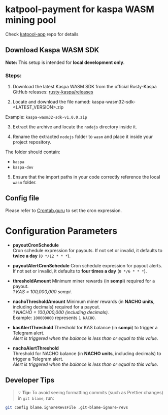 # katpool-payment for kaspa WASM mining pool

Check [katpool-app](https://github.com/argonmining/katpool-app) repo for details

## Download Kaspa WASM SDK

**Note:** This setup is intended for **local development only**.

### Steps:

1. Download the latest Kaspa WASM SDK from the official Rusty-Kaspa GitHub releases:
   [rusty-kaspa/releases](https://github.com/kaspanet/rusty-kaspa/releases)

2. Locate and download the file named:
   kaspa-wasm32-sdk-<LATEST_VERSION>.zip

Example: `kaspa-wasm32-sdk-v1.0.0.zip`

3. Extract the archive and locate the `nodejs` directory inside it.

4. Rename the extracted `nodejs` folder to `wasm` and place it inside your project repository.

The folder should contain:

- `kaspa`
- `kaspa-dev`

5. Ensure that the import paths in your code correctly reference the local `wasm` folder.

## Config file

Please refer to [Crontab.guru](https://crontab.guru/) to set the cron expression.

# Configuration Parameters

- **payoutCronSchedule**  
  Cron schedule expression for payouts. If not set or invalid, it defaults to **twice a day** (`0 */12 * * *`).

- **payoutAlertCronSchedule**
  Cron schedule expression for payout alerts. If not set or invalid, it defaults to **four times a day** (`0 */6 * * *`).

- **thresholdAmount**
  Minimum miner rewards (in **sompi**) required for a payout.  
  _1 KAS = 100,000,000 sompi_.

- **nachoThresholdAmount**
  Minimum miner rewards (in **NACHO units**, including decimals) required for a payout.  
  _1 NACHO = 100,000,000 (including decimals)._  
  Example: `100000000` represents `1 NACHO`.

- **kasAlertThreshold**
  Threshold for KAS balance (in **sompi**) to trigger a Telegram alert.  
  _Alert is triggered when the balance is less than or equal to this value_.

- **nachoAlertThreshold**  
  Threshold for NACHO balance (in **NACHO units**, including decimals) to trigger a Telegram alert.  
  _Alert is triggered when the balance is less than or equal to this value_.

## Developer Tips

> 💡 **Tip:** To avoid seeing formatting commits (such as Prettier changes) in `git blame`, run:

```bash
git config blame.ignoreRevsFile .git-blame-ignore-revs
```
